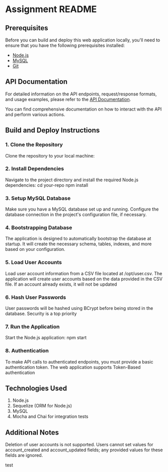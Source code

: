 # Assignment README

## Prerequisites
Before you can build and deploy this web application locally, you'll need to ensure that you have the following prerequisites installed:

- [Node.js](https://nodejs.org/)
- [MySQL](https://www.mysql.com/)
- [Git](https://git-scm.com/)

## API Documentation
For detailed information on the API endpoints, request/response formats, and usage examples, please refer to the [API Documentation]([https://link-to-api-documentation](https://app.swaggerhub.com/apis-docs/csye6225-webapp/cloud-native-webapp/fall2023-a3)).

You can find comprehensive documentation on how to interact with the API and perform various actions.

## Build and Deploy Instructions

### 1. Clone the Repository
Clone the repository to your local machine:
### 2. Install Dependencies
Navigate to the project directory and install the required Node.js dependencies:
    cd your-repo
    npm install
### 3. Setup MySQL Database
Make sure you have a MySQL database set up and running. Configure the database connection in the project's configuration file, if necessary.
### 4. Bootstrapping Database
The application is designed to automatically bootstrap the database at startup. It will create the necessary schema, tables, indexes, and more based on your configuration.
### 5. Load User Accounts
Load user account information from a CSV file located at /opt/user.csv. The application will create user accounts based on the data provided in the CSV file. If an account already exists, it will not be updated
### 6. Hash User Passwords
User passwords will be hashed using BCrypt before being stored in the database. Security is a top priority
### 7. Run the Application
Start the Node.js application:
    npm start

### 8. Authentication
To make API calls to authenticated endpoints, you must provide a basic authentication token. The web application supports Token-Based authentication

## Technologies Used
1. Node.js
2. Sequelize (ORM for Node.js)
3. MySQL
4. Mocha and Chai for integration tests

## Additional Notes
Deletion of user accounts is not supported.
Users cannot set values for account_created and account_updated fields; any provided values for these fields are ignored.

test
